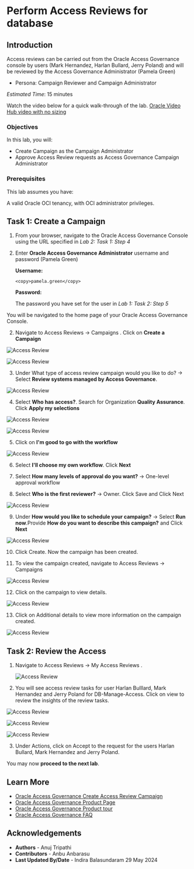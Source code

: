 # Perform Access Reviews for database

## Introduction

Access reviews can be carried out from the Oracle Access Governance console by users (Mark Hernandez, Harlan Bullard, Jerry Poland) and will be reviewed by the Access Governance Administrator (Pamela Green)

* Persona: Campaign Reviewer and Campaign Administrator

*Estimated Time*: 15 minutes

Watch the video below for a quick walk-through of the lab.
[Oracle Video Hub video with no sizing](videohub:1_uf74n82i)

### Objectives

In this lab, you will:

* Create Campaign as the Campaign Administrator
* Approve Access Review requests as Access Governance Campaign Administrator

### Prerequisites

This lab assumes you have:

A valid Oracle OCI tenancy, with OCI administrator privileges.

## Task 1: Create a Campaign

1. From your browser, navigate to the Oracle Access Governance Console using the URL specified in *Lab 2: Task 1: Step 4*


2. Enter **Oracle Access Governance Administrator** username and password (Pamela Green)

    **Username:**
    ```
    <copy>pamela.green</copy>
    ```

    **Password:**
    
    The password you have set for the user in *Lab 1: Task 2: Step 5*


  You will be navigated to the home page of your Oracle Access Governance Console.


2. Navigate to Access Reviews -> Campaigns . Click on **Create a Campaign**

  ![Access Review](images/navigate-campaigns.png)

  ![Access Review](images/create-campaign.png)

3. Under What type of access review campaign would you like to do? -> Select **Review systems managed by Access Governance**.

  ![Access Review](images/access-review-ag.png)

4. Select **Who has access?**. Search for Organization **Quality Assurance**. Click **Apply my selections**

  ![Access Review](images/who-has-access.png)

  ![Access Review](images/quality-assurance.png)

5. Click on **I'm good to go with the workflow**

  ![Access Review](images/select-workflow.png)

6. Select **I'll choose my own workflow**. Click **Next**

7. Select **How many levels of approval do you want?** -> One-level approval workflow

8. Select **Who is the first reviewer?** -> Owner. Click Save and Click Next

  ![Access Review](images/edit-workflow.png)

9. Under **How would you like to schedule your campaign?** -> Select **Run now**.Provide **How do you want to describe this campaign?** and Click **Next**

  ![Access Review](images/create-workflow.png)

10. Click Create. Now the campaign has been created.

11. To view the campaign created, navigate to Access Reviews -> Campaigns

  ![Access Review](images/campaign-name.png)

12. Click on the campaign to view details.

  ![Access Review](images/view-campaign.png)

13. Click on Additional details to view more information on the campaign created.

  ![Access Review](images/campaign-details.png)

## Task 2: Review the Access

1. Navigate to Access Reviews -> My Access Reviews .

   ![Access Review](images/view-access-review-request.png)

2. You will see access review tasks for user Harlan Bulllard, Mark Hernandez and Jerry Poland for DB-Manage-Access. Click on view to review the insights of the review tasks.

  ![Access Review](images/harlan-user.png)

  ![Access Review](images/jerry-user.png)

  ![Access Review](images/mark-user.png)

3. Under Actions, click on Accept to the request for the users Harlan Bullard, Mark Hernandez and Jerry Poland.

  You may now **proceed to the next lab**.

## Learn More

* [Oracle Access Governance Create Access Review Campaign](https://docs.oracle.com/en/cloud/paas/access-governance/pdapg/index.html)
* [Oracle Access Governance Product Page](https://www.oracle.com/security/cloud-security/access-governance/)
* [Oracle Access Governance Product tour](https://www.oracle.com/webfolder/s/quicktours/paas/pt-sec-access-governance/index.html)
* [Oracle Access Governance FAQ](https://www.oracle.com/security/cloud-security/access-governance/faq/)

## Acknowledgements

* **Authors** - Anuj Tripathi
* **Contributors** - Anbu Anbarasu
* **Last Updated By/Date** - Indira Balasundaram  29 May 2024
